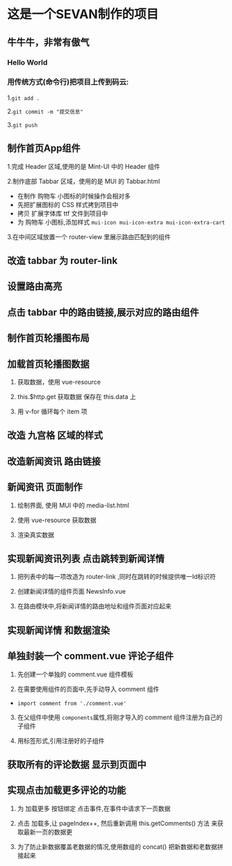 # 这是一个SEVAN制作的项目

## 牛牛牛，非常有傲气

### Hello World

### 用传统方式(命令行)把项目上传到码云: 
1.` git add . `

2.` git commit -m "提交信息" `

3.` git push `

## 制作首页App组件
1.完成 Header 区域,使用的是 Mint-UI 中的 Header 组件

2.制作底部 Tabbar 区域，使用的是 MUI 的 Tabbar.html

+ 在制作 购物车 小图标的时候操作会相对多
+ 先把扩展图标的 CSS 样式拷到项目中
+ 拷贝 扩展字体库 ttf 文件到项目中
+ 为 购物车 小图标,添加样式 `mui-icon mui-icon-extra mui-icon-extra-cart`

3.在中间区域放置一个 router-view 里展示路由匹配到的组件

## 改造 tabbar 为 router-link


## 设置路由高亮


## 点击 tabbar 中的路由链接,展示对应的路由组件

## 制作首页轮播图布局

## 加载首页轮播图数据
1. 获取数据，使用 vue-resource 

2. this.$http.get 获取数据 保存在 this.data 上

3. 用 v-for 循环每个 item 项

## 改造 九宫格 区域的样式

## 改造新闻资讯 路由链接

## 新闻资讯 页面制作
1. 绘制界面, 使用 MUI 中的 media-list.html

2. 使用 vue-resource 获取数据

3. 渲染真实数据

## 实现新闻资讯列表 点击跳转到新闻详情
1. 把列表中的每一项改造为 router-link ,同时在跳转的时候提供唯一Id标识符

2. 创建新闻详情的组件页面 NewsInfo.vue 

3. 在路由模块中,将新闻详情的路由地址和组件页面对应起来

## 实现新闻详情 和数据渲染

## 单独封装一个 comment.vue 评论子组件
1. 先创建一个单独的 comment.vue 组件模板

2. 在需要使用组件的页面中,先手动导入 comment 组件
+ `import comment from './comment.vue'`

3. 在父组件中使用 `components`属性,将刚才导入的 comment 组件注册为自己的子组件

4. 用标签形式,引用注册好的子组件

## 获取所有的评论数据 显示到页面中

## 实现点击加载更多评论的功能
1. 为 加载更多 按钮绑定 点击事件,在事件中请求下一页数据

2. 点击 加载多,让 pageIndex++, 然后重新调用 this.getComments() 方法 来获取最新一页的数据更

3. 为了防止新数据覆盖老数据的情况,使用数组的 concat() 把新数据和老数据拼接起来